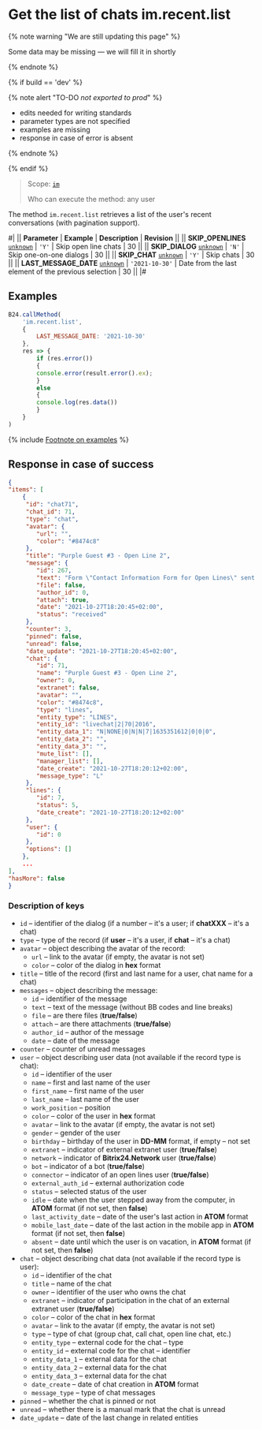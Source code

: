 # Get the list of chats im.recent.list

{% note warning "We are still updating this page" %}

Some data may be missing — we will fill it in shortly

{% endnote %}

{% if build == 'dev' %}

{% note alert "TO-DO _not exported to prod_" %}

- edits needed for writing standards
- parameter types are not specified
- examples are missing
- response in case of error is absent

{% endnote %}

{% endif %}

> Scope: [`im`](../scopes/permissions.md)
>
> Who can execute the method: any user

The method `im.recent.list` retrieves a list of the user's recent conversations (with pagination support).

#|
|| **Parameter** | **Example** | **Description** | **Revision** ||
|| **SKIP_OPENLINES**
[`unknown`](../data-types.md) | `'Y'` | Skip open line chats | 30 ||
|| **SKIP_DIALOG**
[`unknown`](../data-types.md) | `'N'` | Skip one-on-one dialogs | 30 ||
|| **SKIP_CHAT**
[`unknown`](../data-types.md) | `'Y'` | Skip chats | 30 ||
|| **LAST_MESSAGE_DATE**
[`unknown`](../data-types.md) | `'2021-10-30'` | Date from the last element of the previous selection | 30 ||
|#

## Examples

```js
B24.callMethod(
    'im.recent.list',
    {
        LAST_MESSAGE_DATE: '2021-10-30'
    },
    res => {
        if (res.error())
        {
        console.error(result.error().ex);
        }
        else
        {
        console.log(res.data())
        }
    }
)
```

{% include [Footnote on examples](../../_includes/examples.md) %}

## Response in case of success

```json
{
"items": [
    {
     "id": "chat71",
     "chat_id": 71,
     "type": "chat",
     "avatar": {
        "url": "",
        "color": "#8474c8"
     },
     "title": "Purple Guest #3 - Open Line 2",
     "message": {
        "id": 267,
        "text": "Form \"Contact Information Form for Open Lines\" sent [Attachment]",
        "file": false,
        "author_id": 0,
        "attach": true,
        "date": "2021-10-27T18:20:45+02:00",
        "status": "received"
     },
     "counter": 3,
     "pinned": false,
     "unread": false,
     "date_update": "2021-10-27T18:20:45+02:00",
     "chat": {
        "id": 71,
        "name": "Purple Guest #3 - Open Line 2",
        "owner": 0,
        "extranet": false,
        "avatar": "",
        "color": "#8474c8",
        "type": "lines",
        "entity_type": "LINES",
        "entity_id": "livechat|2|70|2016",
        "entity_data_1": "N|NONE|0|N|N|7|1635351612|0|0|0",
        "entity_data_2": "",
        "entity_data_3": "",
        "mute_list": [],
        "manager_list": [],
        "date_create": "2021-10-27T18:20:12+02:00",
        "message_type": "L"
     },
     "lines": {
        "id": 7,
        "status": 5,
        "date_create": "2021-10-27T18:20:12+02:00"
     },
     "user": {
        "id": 0
     },
     "options": []
    },
    ...
],
"hasMore": false
}
```

### Description of keys

- `id` – identifier of the dialog (if a number – it's a user; if **chatXXX** – it's a chat)
- `type` – type of the record (if **user** – it's a user, if **chat** – it's a chat)
- `avatar` – object describing the avatar of the record:
  - `url` – link to the avatar (if empty, the avatar is not set)
  - `color` – color of the dialog in **hex** format
- `title` – title of the record (first and last name for a user, chat name for a chat)
- `messages` – object describing the message:
  - `id` – identifier of the message
  - `text` – text of the message (without BB codes and line breaks)
  - `file` – are there files (**true/false**)
  - `attach` – are there attachments (**true/false**)
  - `author_id` – author of the message
  - `date` – date of the message
- `counter` – counter of unread messages
- `user` – object describing user data (not available if the record type is chat):
  - `id` – identifier of the user
  - `name` – first and last name of the user
  - `first_name` – first name of the user
  - `last_name` – last name of the user
  - `work_position` – position
  - `color` – color of the user in **hex** format
  - `avatar` – link to the avatar (if empty, the avatar is not set)
  - `gender` – gender of the user
  - `birthday` – birthday of the user in **DD-MM** format, if empty – not set
  - `extranet` – indicator of external extranet user (**true/false**)
  - `network` – indicator of **Bitrix24.Network** user (**true/false**)
  - `bot` – indicator of a bot (**true/false**)
  - `connector` – indicator of an open lines user (**true/false**)
  - `external_auth_id` – external authorization code
  - `status` – selected status of the user
  - `idle` – date when the user stepped away from the computer, in **ATOM** format (if not set, then **false**)
  - `last_activity_date` – date of the user's last action in **ATOM** format
  - `mobile_last_date` – date of the last action in the mobile app in **ATOM** format (if not set, then **false**)
  - `absent` – date until which the user is on vacation, in **ATOM** format (if not set, then **false**)
- `chat` – object describing chat data (not available if the record type is user):
  - `id` – identifier of the chat
  - `title` – name of the chat
  - `owner` – identifier of the user who owns the chat
  - `extranet` – indicator of participation in the chat of an external extranet user (**true/false**)
  - `color` – color of the chat in **hex** format
  - `avatar` – link to the avatar (if empty, the avatar is not set)
  - `type` – type of chat (group chat, call chat, open line chat, etc.)
  - `entity_type` – external code for the chat – type
  - `entity_id` – external code for the chat – identifier
  - `entity_data_1` – external data for the chat
  - `entity_data_2` – external data for the chat
  - `entity_data_3` – external data for the chat
  - `date_create` – date of chat creation in **ATOM** format
  - `message_type` – type of chat messages
- `pinned` – whether the chat is pinned or not
- `unread` – whether there is a manual mark that the chat is unread
- `date_update` – date of the last change in related entities
